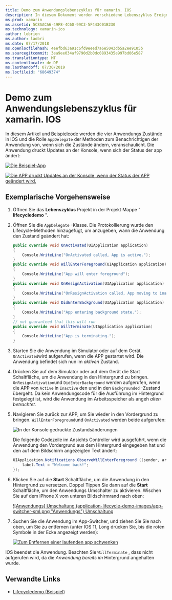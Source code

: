 ```yaml
---
title: Demo zum Anwendungslebenszyklus für xamarin. IOS
description: In diesem Dokument werden verschiedene Lebenszyklus Ereignisse erläutert, die vom APP-Delegaten in einer IOS-Anwendung verarbeitet werden. Dies veranschaulicht, wann und wie diese Ereignisse behandelt werden
ms.prod: xamarin
ms.assetid: 5C8AACA6-49F8-4C6D-99C3-5F443C01B230
ms.technology: xamarin-ios
author: lobrien
ms.author: laobri
ms.date: 07/17/2018
ms.openlocfilehash: 4eefbd63a91c6fd9eeed7a6e5043db5a2ee9105b
ms.sourcegitcommit: 3ea9ee034af9790d2b0dc0893435e997bd06e587
ms.translationtype: MT
ms.contentlocale: de-DE
ms.lasthandoff: 07/30/2019
ms.locfileid: "68649374"
---
```

# <a name="application-lifecycle-demo-for-xamarinios"></a>Demo zum Anwendungslebenszyklus für xamarin. IOS

In diesem Artikel und [Beispielcode](https://docs.microsoft.com/samples/xamarin/ios-samples/lifecycledemo) werden die vier Anwendungs Zustände in IOS und die Rolle `AppDelegate` der Methoden zum Benachrichtigen der Anwendung von, wenn sich die Zustände ändern, veranschaulicht. Die Anwendung druckt Updates an der Konsole, wenn sich der Status der app ändert:

[![](application-lifecycle-demo-images/image3-sml.png "Die Beispiel-App")](application-lifecycle-demo-images/image3.png#lightbox)

[![](application-lifecycle-demo-images/image4.png "Die APP druckt Updates an der Konsole, wenn der Status der APP geändert wird.")](application-lifecycle-demo-images/image4.png#lightbox)

## <a name="walkthrough"></a>Exemplarische Vorgehensweise

1. Öffnen Sie das **Lebenszyklus** Projekt in der Projekt Mappe " **lifecycledemo** ".
1. Öffnen Sie die `AppDelegate` -Klasse. Die Protokollierung wurde den Lifecycle-Methoden hinzugefügt, um anzugeben, wann die Anwendung den Zustand geändert hat:

    ```csharp
    public override void OnActivated(UIApplication application)
    {
        Console.WriteLine("OnActivated called, App is active.");
    }
    public override void WillEnterForeground(UIApplication application)
    {
        Console.WriteLine("App will enter foreground");
    }
    public override void OnResignActivation(UIApplication application)
    {
        Console.WriteLine("OnResignActivation called, App moving to inactive state.");
    }
    public override void DidEnterBackground(UIApplication application)
    {
        Console.WriteLine("App entering background state.");
    }
    // not guaranteed that this will run
    public override void WillTerminate(UIApplication application)
    {
        Console.WriteLine("App is terminating.");
    }
    ```

1. Starten Sie die Anwendung im Simulator oder auf dem Gerät. `OnActivated`wird aufgerufen, wenn die APP gestartet wird. Die Anwendung befindet sich nun im _aktiven_ Zustand.
1. Drücken Sie auf dem Simulator oder auf dem Gerät die Start Schaltfläche, um die Anwendung in den Hintergrund zu bringen. `OnResignActivation`und `DidEnterBackground` werden aufgerufen, wenn die APP von `Active` in `Inactive` den und in den `Backgrounded` -Zustand übergeht. Da kein Anwendungscode für die Ausführung im Hintergrund festgelegt ist, wird die Anwendung im Arbeitsspeicher als angeh _alten betrachtet._
1. Navigieren Sie zurück zur APP, um Sie wieder in den Vordergrund zu bringen. `WillEnterForeground`und `OnActivated` werden beide aufgerufen:

    ![](application-lifecycle-demo-images/image4.png "In der Konsole gedruckte Zustandsänderungen")

    Die folgende Codezeile im Ansichts Controller wird ausgeführt, wenn die Anwendung den Vordergrund aus dem Hintergrund eingegeben hat und den auf dem Bildschirm angezeigten Text ändert:

    ```csharp
    UIApplication.Notifications.ObserveWillEnterForeground ((sender, args) => {
        label.Text = "Welcome back!";
    });
    ```

1. Klicken Sie auf die **Start** Schaltfläche, um die Anwendung in den Hintergrund zu versetzen. Doppel Tippen Sie dann auf die **Start** Schaltfläche, um den Anwendungs Umschalter zu aktivieren. Wischen Sie auf dem iPhone X vom unteren Bildschirmrand nach oben:

    [![Anwendungs] Umschaltung (application-lifecycle-demo-images/app-switcher-sml.png "Anwendungs") Umschaltung](application-lifecycle-demo-images/app-switcher.png#lightbox)
  
1. Suchen Sie die Anwendung im App-Switcher, und ziehen Sie Sie nach oben, um Sie zu entfernen (unter IOS 11, Long drücken Sie, bis die roten Symbole in der Ecke angezeigt werden):

    [![Zum Entfernen einer laufenden app schwenken](application-lifecycle-demo-images/app-switcher-swipe-sml.png "Zum Entfernen einer laufenden app schwenken")](application-lifecycle-demo-images/app-switcher-swipe.png#lightbox)

IOS beendet die Anwendung. Beachten Sie `WillTerminate` , dass nicht aufgerufen wird, da die _Anwendung bereits im_ Hintergrund angehalten wurde.

## <a name="related-links"></a>Verwandte Links

- [Lifecycledemo (Beispiel)](https://docs.microsoft.com/samples/xamarin/ios-samples/lifecycledemo)
